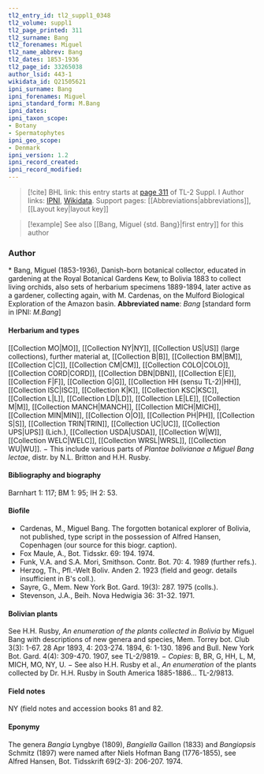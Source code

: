 ```yaml
---
tl2_entry_id: tl2_suppl1_0348
tl2_volume: suppl1
tl2_page_printed: 311
tl2_surname: Bang
tl2_forenames: Miguel
tl2_name_abbrev: Bang
tl2_dates: 1853-1936
tl2_page_id: 33265038
author_lsid: 443-1
wikidata_id: Q21505621
ipni_surname: Bang
ipni_forenames: Miguel
ipni_standard_form: M.Bang
ipni_dates: 
ipni_taxon_scope: 
- Botany
- Spermatophytes
ipni_geo_scope: 
- Denmark
ipni_version: 1.2
ipni_record_created: 
ipni_record_modified:
---
```


> [!cite] BHL link: this entry starts at [page 311](https://www.biodiversitylibrary.org/page/33265038) of TL-2 Suppl. I
> Author links: [IPNI](https://www.ipni.org/a/443-1), [Wikidata](https://www.wikidata.org/wiki/Q21505621). Support pages: [[Abbreviations|abbreviations]], [[Layout key|layout key]]

> [!example] See also [[Bang, Miguel {std. Bang}|first entry]] for this author

### Author

\* Bang, Miguel (1853-1936), Danish-born botanical collector, educated in gardening at the Royal Botanical Gardens Kew, to Bolivia 1883 to collect living orchids, also sets of herbarium specimens 1889-1894, later active as a gardener, collecting again, with M. Cardenas, on the Mulford Biological Exploration of the Amazon basin. 
**Abbreviated name**: *Bang* \[standard form in IPNI: *M.Bang*\]

#### Herbarium and types

[[Collection MO|MO]], [[Collection NY|NY]], [[Collection US|US]] (large collections), further material at, [[Collection B|B]], [[Collection BM|BM]], [[Collection C|C]], [[Collection CM|CM]], [[Collection COLO|COLO]], [[Collection CORD|CORD]], [[Collection DBN|DBN]], [[Collection E|E]], [[Collection F|F]], [[Collection G|G]], [[Collection HH (sensu TL-2)|HH]], [[Collection ISC|ISC]], [[Collection K|K]], [[Collection KSC|KSC]], [[Collection L|L]], [[Collection LD|LD]], [[Collection LE|LE]], [[Collection M|M]], [[Collection MANCH|MANCH]], [[Collection MICH|MICH]], [[Collection MIN|MIN]], [[Collection O|O]], [[Collection PH|PH]], [[Collection S|S]], [[Collection TRIN|TRIN]], [[Collection UC|UC]], [[Collection UPS|UPS]] (Lich.), [[Collection USDA|USDA]], [[Collection W|W]], [[Collection WELC|WELC]], [[Collection WRSL|WRSL]], [[Collection WU|WU]]. − This include various parts of *Plantae bolivianae a Miguel Bang lectae*, distr. by N.L. Britton and H.H. Rusby.

#### Bibliography and biography

Barnhart 1: 117; BM 1: 95; IH 2: 53.

#### Biofile

- Cardenas, M., Miguel Bang. The forgotten botanical explorer of Bolivia, not published, type script in the possession of Alfred Hansen, Copenhagen (our source for this biogr. caption).
- Fox Maule, A., Bot. Tidsskr. 69: 194. 1974.
- Funk, V.A. and S.A. Mori, Smithson. Contr. Bot. 70: 4. 1989 (further refs.).
- Herzog, Th., Pfl.-Welt Boliv. Anden 2. 1923 (field and geogr. details insufficient in B's coll.).
- Sayre, G., Mem. New York Bot. Gard. 19(3): 287. 1975 (colls.).
- Stevenson, J.A., Beih. Nova Hedwigia 36: 31-32. 1971.

#### Bolivian plants

See H.H. Rusby, *An enumeration of the plants collected in Bolivia* by Miguel Bang with descriptions of new genera and species, Mem. Torrey bot. Club 3(3): 1-67. 28 Apr 1893, 4: 203-274. 1894, 6: 1-130. 1896 and Bull. New York Bot. Gard. 4(4): 309-470. 1907, see TL-2/9819. − *Copies*: B, BR, G, HH, L, M, MICH, MO, NY, U. − See also H.H. Rusby et al., *An enumeration* of the plants collected by Dr. H.H. Rusby in South America 1885-1886... TL-2/9813.

#### Field notes

NY (field notes and accession books 81 and 82.

#### Eponymy

The genera *Bangia* Lyngbye (1809), *Bangiella* Gaillon (1833) and *Bangiopsis* Schmitz (1897) were named after Niels Hofman Bang (1776-1855), see Alfred Hansen, Bot. Tidsskrift 69(2-3): 206-207. 1974.

